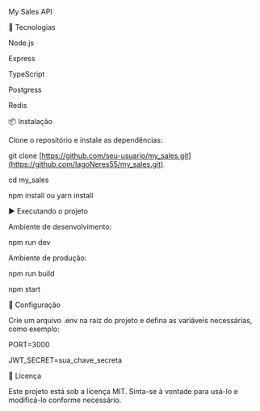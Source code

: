 My Sales API

🚀 Tecnologias

Node.js

Express

TypeScript

Postgress

Redis

📦 Instalação

Clone o repositório e instale as dependências:

git clone [https://github.com/seu-usuario/my_sales.git](https://github.com/IagoNeres55/my_sales.git)

cd my_sales

npm install ou yarn install

▶️ Executando o projeto

Ambiente de desenvolvimento:

npm run dev

Ambiente de produção:

npm run build

npm start

🔧 Configuração

Crie um arquivo .env na raiz do projeto e defina as variáveis necessárias, como exemplo:

PORT=3000

JWT_SECRET=sua_chave_secreta

📜 Licença

Este projeto está sob a licença MIT. Sinta-se à vontade para usá-lo e modificá-lo conforme necessário.

